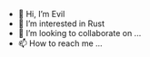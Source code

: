 - 👋 Hi, I’m Evil
- 👀 I’m interested in Rust 
- 💞️ I’m looking to collaborate on ...
- 📫 How to reach me ...

<!---
NiREvil5thacc/NiREvil5thacc is a ✨ special ✨ repository because its `README.md` (this file) appears on your GitHub profile.
You can click the Preview link to take a look at your changes.
--->
